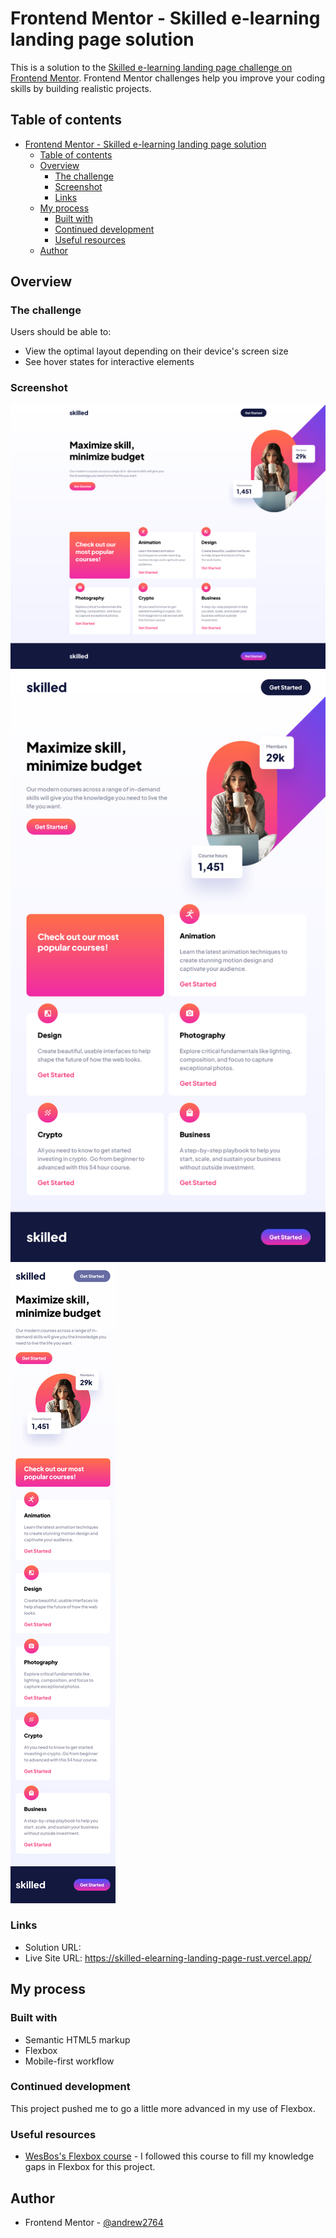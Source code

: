 # Frontend Mentor - Skilled e-learning landing page solution

This is a solution to the [Skilled e-learning landing page challenge on Frontend Mentor](https://www.frontendmentor.io/challenges/skilled-elearning-landing-page-S1ObDrZ8q). Frontend Mentor challenges help you improve your coding skills by building realistic projects.

## Table of contents

- [Frontend Mentor - Skilled e-learning landing page solution](#frontend-mentor---skilled-e-learning-landing-page-solution)
  - [Table of contents](#table-of-contents)
  - [Overview](#overview)
    - [The challenge](#the-challenge)
    - [Screenshot](#screenshot)
    - [Links](#links)
  - [My process](#my-process)
    - [Built with](#built-with)
    - [Continued development](#continued-development)
    - [Useful resources](#useful-resources)
  - [Author](#author)


## Overview

### The challenge

Users should be able to:

- View the optimal layout depending on their device's screen size
- See hover states for interactive elements

### Screenshot

![](./src/assets/viewDesktop.png)
![](./src/assets/viewTablet.png)
![](./src/assets/viewMobile.png)

### Links

- Solution URL: 
- Live Site URL: https://skilled-elearning-landing-page-rust.vercel.app/

## My process

### Built with

- Semantic HTML5 markup
- Flexbox
- Mobile-first workflow

### Continued development
This project pushed me to go a little more advanced in my use of Flexbox.

### Useful resources

- [WesBos's Flexbox course](https://flexbox.io/) - I followed this course to fill my knowledge gaps in Flexbox for this project.
  
## Author

- Frontend Mentor - [@andrew2764](https://www.frontendmentor.io/profile/andrew2764)
